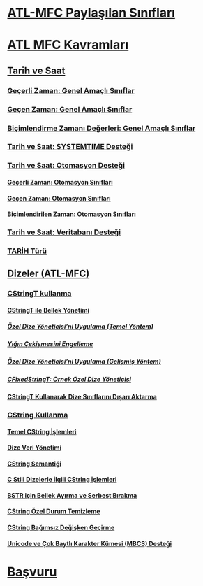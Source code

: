 # [ATL-MFC Paylaşılan Sınıfları](atl-mfc-shared-classes.md)
# [ATL MFC Kavramları](atl-mfc-concepts.md)
## [Tarih ve Saat](date-and-time.md)
### [Geçerli Zaman: Genel Amaçlı Sınıflar](current-time-general-purpose-classes.md)
### [Geçen Zaman: Genel Amaçlı Sınıflar](elapsed-time-general-purpose-classes.md)
### [Biçimlendirme Zamanı Değerleri: Genel Amaçlı Sınıflar](formatting-time-values-general-purpose-classes.md)
### [Tarih ve Saat: SYSTEMTIME Desteği](date-and-time-systemtime-support.md)
### [Tarih ve Saat: Otomasyon Desteği](date-and-time-automation-support.md)
#### [Geçerli Zaman: Otomasyon Sınıfları](current-time-automation-classes.md)
#### [Geçen Zaman: Otomasyon Sınıfları](elapsed-time-automation-classes.md)
#### [Biçimlendirilen Zaman: Otomasyon Sınıfları](formatting-time-automation-classes.md)
### [Tarih ve Saat: Veritabanı Desteği](date-and-time-database-support.md)
### [TARİH Türü](date-type.md)
## [Dizeler (ATL-MFC)](strings-atl-mfc.md)
### [CStringT kullanma](using-cstringt.md)
#### [CStringT ile Bellek Yönetimi](memory-management-with-cstringt.md)
##### [Özel Dize Yöneticisi’ni Uygulama (Temel Yöntem)](implementation-of-a-custom-string-manager-basic-method.md)
##### [Yığın Çekişmesini Engelleme](avoidance-of-heap-contention.md)
##### [Özel Dize Yöneticisi’ni Uygulama (Gelişmiş Yöntem)](implementation-of-a-custom-string-manager-advanced-method.md)
##### [CFixedStringT: Örnek Özel Dize Yöneticisi](cfixedstringt-example-of-a-custom-string-manager.md)
#### [CStringT Kullanarak Dize Sınıflarını Dışarı Aktarma](exporting-string-classes-using-cstringt.md)
### [CString Kullanma](using-cstring.md)
#### [Temel CString İşlemleri](basic-cstring-operations.md)
#### [Dize Veri Yönetimi](string-data-management.md)
#### [CString Semantiği](cstring-semantics.md)
#### [C Stili Dizelerle İlgili CString İşlemleri](cstring-operations-relating-to-c-style-strings.md)
#### [BSTR için Bellek Ayırma ve Serbest Bırakma](allocating-and-releasing-memory-for-a-bstr.md)
#### [CString Özel Durum Temizleme](cstring-exception-cleanup.md)
#### [CString Bağımsız Değişken Geçirme](cstring-argument-passing.md)
#### [Unicode ve Çok Baytlı Karakter Kümesi (MBCS) Desteği](unicode-and-multibyte-character-set-mbcs-support.md)
# [Başvuru](reference/toc.md)
